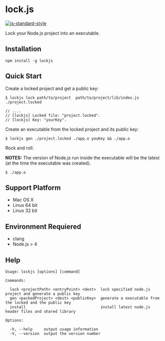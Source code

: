# lock.js
[![js-standard-style](https://img.shields.io/badge/code%20style-standard-brightgreen.svg)](http://standardjs.com/)

Lock your Node.js project into an executable.

## Installation

```
npm install -g lockjs
```

## Quick Start

Create a locked project and get a public key:

```
$ lockjs lock path/to/project  path/to/project/lib/index.js ./project.locked

// ....
// [lockjs] Locked file: "project.locked".
// [lockjs] Key: "yourKey".
```

Create an executable from the locked project and its public key:

```
$ lockjs gen ./project.locked ./app.o youKey && ./app.o
```

Rock and roll:

**NOTES:** The version of Node.js run inside the executable will be the latest (at the time the executable was created).

```
$ ./app.o
```

## Support Platform

- Mac OS X
- Linux 64 bit
- Linux 32 bit

## Environment Requiered

- clang
- Node.js > 4

## Help

```
Usage: lockjs [options] [command]

Commands:

  lock <projectPath> <entryPoint> <dest>  lock specified node.js project and generate a public key
  gen <packedProject> <dest> <publicKey>  generate a executable from the locked and the public key
  install                                 install latest node.js header files and shared library

Options:

  -h, --help     output usage information
  -V, --version  output the version number
```

